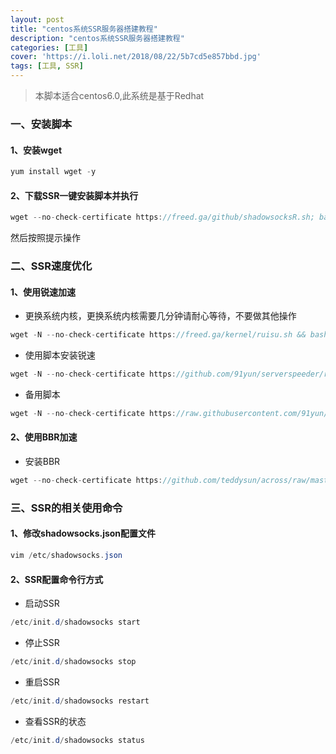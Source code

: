 ```yaml
---
layout: post
title: "centos系统SSR服务器搭建教程"
description: "centos系统SSR服务器搭建教程"
categories: [工具]
cover: 'https://i.loli.net/2018/08/22/5b7cd5e857bbd.jpg'
tags: [工具, SSR]
---
```



>本脚本适合centos6.0,此系统是基于Redhat

###  一、安装脚本
#### 1、安装wget

```Java
yum install wget -y
```

#### 2、下载SSR一键安装脚本并执行

```Java
wget --no-check-certificate https://freed.ga/github/shadowsocksR.sh; bash shadowsocksR.sh
```
然后按照提示操作

### 二、SSR速度优化
#### 1、使用锐速加速
- 更换系统内核，更换系统内核需要几分钟请耐心等待，不要做其他操作

```Java
wget -N --no-check-certificate https://freed.ga/kernel/ruisu.sh && bash ruisu.sh
```

- 使用脚本安装锐速

```Java
wget -N --no-check-certificate https://github.com/91yun/serverspeeder/raw/master/serverspeeder.sh && bash serverspeeder.sh
```
- 备用脚本

```Java
wget -N --no-check-certificate https://raw.githubusercontent.com/91yun/serverspeeder/master/serverspeeder-all.sh && bash serverspeeder-all.sh
```

#### 2、使用BBR加速
- 安装BBR

```Java
wget --no-check-certificate https://github.com/teddysun/across/raw/master/bbr.sh && chmod a+x bbr.sh && bash bbr.sh -f
```

### 三、SSR的相关使用命令
#### 1、修改shadowsocks.json配置文件

```Java
vim /etc/shadowsocks.json
```
#### 2、SSR配置命令行方式
- 启动SSR

```Java
/etc/init.d/shadowsocks start
```

- 停止SSR

```Java
/etc/init.d/shadowsocks stop
```

-  重启SSR

```Java
/etc/init.d/shadowsocks restart
```

- 查看SSR的状态

```Java
/etc/init.d/shadowsocks status
```
